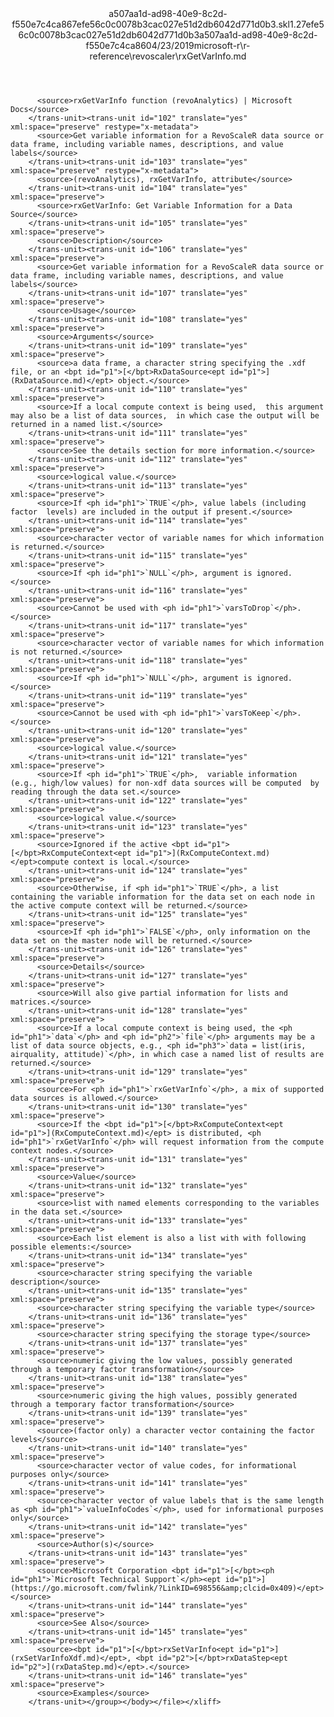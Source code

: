 <?xml version="1.0"?><xliff version="1.2" xmlns="urn:oasis:names:tc:xliff:document:1.2" xmlns:xsi="http://www.w3.org/2001/XMLSchema-instance" xsi:schemaLocation="urn:oasis:names:tc:xliff:document:1.2 xliff-core-1.2-transitional.xsd"><file datatype="xml" original="rxGetVarInfo.md" source-language="en-US" target-language="en-US"><header><tool tool-id="mdxliff" tool-name="mdxliff" tool-version="1.0-1931010" tool-company="Microsoft" /><xliffext:skl_file_name xmlns:xliffext="urn:microsoft:content:schema:xliffextensions">a507aa1d-ad98-40e9-8c2d-f550e7c4ca867efe56c0c0078b3cac027e51d2db6042d771d0b3.skl</xliffext:skl_file_name><xliffext:version xmlns:xliffext="urn:microsoft:content:schema:xliffextensions">1.2</xliffext:version><xliffext:ms.openlocfilehash xmlns:xliffext="urn:microsoft:content:schema:xliffextensions">7efe56c0c0078b3cac027e51d2db6042d771d0b3</xliffext:ms.openlocfilehash><xliffext:ms.sourcegitcommit xmlns:xliffext="urn:microsoft:content:schema:xliffextensions">a507aa1d-ad98-40e9-8c2d-f550e7c4ca86</xliffext:ms.sourcegitcommit><xliffext:ms.lasthandoff xmlns:xliffext="urn:microsoft:content:schema:xliffextensions">04/23/2019</xliffext:ms.lasthandoff><xliffext:ms.openlocfilepath xmlns:xliffext="urn:microsoft:content:schema:xliffextensions">microsoft-r\r-reference\revoscaler\rxGetVarInfo.md</xliffext:ms.openlocfilepath></header><body><group id="content" extype="content"><trans-unit id="101" translate="yes" xml:space="preserve" restype="x-metadata">
          <source>rxGetVarInfo function (revoAnalytics) | Microsoft Docs</source>
        </trans-unit><trans-unit id="102" translate="yes" xml:space="preserve" restype="x-metadata">
          <source>Get variable information for a RevoScaleR data source or data frame, including variable names, descriptions, and value labels</source>
        </trans-unit><trans-unit id="103" translate="yes" xml:space="preserve" restype="x-metadata">
          <source>(revoAnalytics), rxGetVarInfo, attribute</source>
        </trans-unit><trans-unit id="104" translate="yes" xml:space="preserve">
          <source>rxGetVarInfo: Get Variable Information for a Data Source</source>
        </trans-unit><trans-unit id="105" translate="yes" xml:space="preserve">
          <source>Description</source>
        </trans-unit><trans-unit id="106" translate="yes" xml:space="preserve">
          <source>Get variable information for a RevoScaleR data source or data frame, including variable names, descriptions, and value labels</source>
        </trans-unit><trans-unit id="107" translate="yes" xml:space="preserve">
          <source>Usage</source>
        </trans-unit><trans-unit id="108" translate="yes" xml:space="preserve">
          <source>Arguments</source>
        </trans-unit><trans-unit id="109" translate="yes" xml:space="preserve">
          <source>a data frame, a character string specifying the .xdf file, or an <bpt id="p1">[</bpt>RxDataSource<ept id="p1">](RxDataSource.md)</ept> object.</source>
        </trans-unit><trans-unit id="110" translate="yes" xml:space="preserve">
          <source>If a local compute context is being used,  this argument may also be a list of data sources,  in which case the output will be returned in a named list.</source>
        </trans-unit><trans-unit id="111" translate="yes" xml:space="preserve">
          <source>See the details section for more information.</source>
        </trans-unit><trans-unit id="112" translate="yes" xml:space="preserve">
          <source>logical value.</source>
        </trans-unit><trans-unit id="113" translate="yes" xml:space="preserve">
          <source>If <ph id="ph1">`TRUE`</ph>, value labels (including factor  levels) are included in the output if present.</source>
        </trans-unit><trans-unit id="114" translate="yes" xml:space="preserve">
          <source>character vector of variable names for which information is returned.</source>
        </trans-unit><trans-unit id="115" translate="yes" xml:space="preserve">
          <source>If <ph id="ph1">`NULL`</ph>, argument is ignored.</source>
        </trans-unit><trans-unit id="116" translate="yes" xml:space="preserve">
          <source>Cannot be used with <ph id="ph1">`varsToDrop`</ph>.</source>
        </trans-unit><trans-unit id="117" translate="yes" xml:space="preserve">
          <source>character vector of variable names for which information is not returned.</source>
        </trans-unit><trans-unit id="118" translate="yes" xml:space="preserve">
          <source>If <ph id="ph1">`NULL`</ph>, argument is ignored.</source>
        </trans-unit><trans-unit id="119" translate="yes" xml:space="preserve">
          <source>Cannot be used with <ph id="ph1">`varsToKeep`</ph>.</source>
        </trans-unit><trans-unit id="120" translate="yes" xml:space="preserve">
          <source>logical value.</source>
        </trans-unit><trans-unit id="121" translate="yes" xml:space="preserve">
          <source>If <ph id="ph1">`TRUE`</ph>,  variable information  (e.g., high/low values) for non-xdf data sources will be computed  by reading through the data set.</source>
        </trans-unit><trans-unit id="122" translate="yes" xml:space="preserve">
          <source>logical value.</source>
        </trans-unit><trans-unit id="123" translate="yes" xml:space="preserve">
          <source>Ignored if the active <bpt id="p1">[</bpt>RxComputeContext<ept id="p1">](RxComputeContext.md)</ept>compute context is local.</source>
        </trans-unit><trans-unit id="124" translate="yes" xml:space="preserve">
          <source>Otherwise, if <ph id="ph1">`TRUE`</ph>, a list containing the variable information for the data set on each node in the active compute context will be returned.</source>
        </trans-unit><trans-unit id="125" translate="yes" xml:space="preserve">
          <source>If <ph id="ph1">`FALSE`</ph>, only information on the data set on the master node will be returned.</source>
        </trans-unit><trans-unit id="126" translate="yes" xml:space="preserve">
          <source>Details</source>
        </trans-unit><trans-unit id="127" translate="yes" xml:space="preserve">
          <source>Will also give partial information for lists and matrices.</source>
        </trans-unit><trans-unit id="128" translate="yes" xml:space="preserve">
          <source>If a local compute context is being used, the <ph id="ph1">`data`</ph> and <ph id="ph2">`file`</ph> arguments may be a list of data source objects, e.g., <ph id="ph3">`data = list(iris, airquality, attitude)`</ph>, in which case a named list of results are returned.</source>
        </trans-unit><trans-unit id="129" translate="yes" xml:space="preserve">
          <source>For <ph id="ph1">`rxGetVarInfo`</ph>, a mix of supported data sources is allowed.</source>
        </trans-unit><trans-unit id="130" translate="yes" xml:space="preserve">
          <source>If the <bpt id="p1">[</bpt>RxComputeContext<ept id="p1">](RxComputeContext.md)</ept> is distributed, <ph id="ph1">`rxGetVarInfo`</ph> will request information from the compute context nodes.</source>
        </trans-unit><trans-unit id="131" translate="yes" xml:space="preserve">
          <source>Value</source>
        </trans-unit><trans-unit id="132" translate="yes" xml:space="preserve">
          <source>list with named elements corresponding to the variables in the data set.</source>
        </trans-unit><trans-unit id="133" translate="yes" xml:space="preserve">
          <source>Each list element is also a list with with following possible elements:</source>
        </trans-unit><trans-unit id="134" translate="yes" xml:space="preserve">
          <source>character string specifying the variable description</source>
        </trans-unit><trans-unit id="135" translate="yes" xml:space="preserve">
          <source>character string specifying the variable type</source>
        </trans-unit><trans-unit id="136" translate="yes" xml:space="preserve">
          <source>character string specifying the storage type</source>
        </trans-unit><trans-unit id="137" translate="yes" xml:space="preserve">
          <source>numeric giving the low values, possibly generated through a temporary factor transformation</source>
        </trans-unit><trans-unit id="138" translate="yes" xml:space="preserve">
          <source>numeric giving the high values, possibly generated through a temporary factor transformation</source>
        </trans-unit><trans-unit id="139" translate="yes" xml:space="preserve">
          <source>(factor only) a character vector containing the factor levels</source>
        </trans-unit><trans-unit id="140" translate="yes" xml:space="preserve">
          <source>character vector of value codes, for informational  purposes only</source>
        </trans-unit><trans-unit id="141" translate="yes" xml:space="preserve">
          <source>character vector of value labels that is the same length as <ph id="ph1">`valueInfoCodes`</ph>, used for informational purposes only</source>
        </trans-unit><trans-unit id="142" translate="yes" xml:space="preserve">
          <source>Author(s)</source>
        </trans-unit><trans-unit id="143" translate="yes" xml:space="preserve">
          <source>Microsoft Corporation <bpt id="p1">[</bpt><ph id="ph1">`Microsoft Technical Support`</ph><ept id="p1">](https://go.microsoft.com/fwlink/?LinkID=698556&amp;clcid=0x409)</ept></source>
        </trans-unit><trans-unit id="144" translate="yes" xml:space="preserve">
          <source>See Also</source>
        </trans-unit><trans-unit id="145" translate="yes" xml:space="preserve">
          <source><bpt id="p1">[</bpt>rxSetVarInfo<ept id="p1">](rxSetVarInfoXdf.md)</ept>, <bpt id="p2">[</bpt>rxDataStep<ept id="p2">](rxDataStep.md)</ept>.</source>
        </trans-unit><trans-unit id="146" translate="yes" xml:space="preserve">
          <source>Examples</source>
        </trans-unit></group></body></file></xliff>
